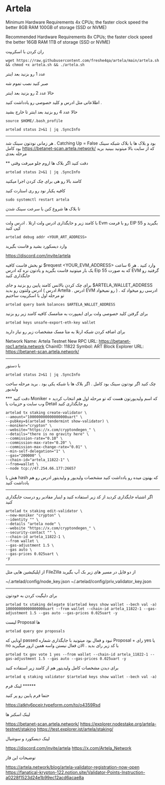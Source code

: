 # Artela

Minimum Hardware Requirements
4x CPUs; the faster clock speed the better
8GB RAM
100GB of storage (SSD or NVME)


Recommended Hardware Requirements
8x CPUs; the faster clock speed the better
16GB RAM
1TB of storage (SSD or NVME)


ران کردن با اسکریپت


```
wget https://raw.githubusercontent.com/freshe4qa/artela/main/artela.sh && chmod +x artela.sh && ./artela.sh

```
عدد 1 رو بزنید بعد اینتر

صبر کنید نصب تموم شه

حالا عدد 2 رو بزنید بعد اینتر

اطلاعاتی مثل ادرس و کلید خصوصی رو یادداشت کنید .

حالا عدد 4 رو بزنید بعد اینتر تا خارج بشید

```
source $HOME/.bash_profile

artelad status 2>&1 | jq .SyncInfo

```

-------------------------------------------------------------

هر زمانی نودتون سینک شد . Catching Up = False بود و بلاک ها با بلاک شبکه سینک بود کامل 
https://betanet-scan.artela.network/
که از سایت بالا میتونید ببینید برید مرحله بعدی

** دقت کنید اگر بلاک ها اروم جلو میرفت وقتی
```
artelad status 2>&1 | jq .SyncInfo
```
کامند بالا رو هی برای چک کردن اجرا میکنید 

کافیه یکبار نود رو ری استارت کنید
```
sudo systemctl restart artela
```

تا بلاک ها شروع کنن با سرعت سینک شدن

-------------------------------------------------------------

با کامند زیر و جایگذاری ادرس ولت ارتلا . ادرس ولت Evm رو با فرمت EIP 55 بگیرید و کپی کنید
```
artelad debug addr <YOUR_ART_ADDRESS>  
```

 وارد دیسکورد بشید و فاست بگیرید

https://discord.com/invite/artela

تو بخش فاست کافیه 
$request <YOUR_EVM_ADDRESS>
وارد کنید . هر 6 ساعت یک بار میتونید فاست بگیرید و یادتون نره که ادرس Eip 55 که به صورت EVM گرفتید رو جایگذاری کنید

برای چک کردن بالانس کامند پایین رو بزنید و جای $ARTELA_WALLET_ADDRESS  ادرس ولتتون رو بدید ( ادرس Artella . ادرس EVM رو نمیخواد ) . ادرسی رو میخواد که تو مرحله اول با اسکریپت ساختیم

```
artelad query bank balances $ARTELA_WALLET_ADDRESS   
``` 

برای گرفتن کلید خصوصی ولت برای ایمپورت به متامسک کافیه کامند زیر رو بزنید                               
```
artelad keys unsafe-export-eth-key wallet
```


برای اضافه کردن شبکه ارتلا به متا مسک مشخصات زیر رو نیاز دارید

Network Name: Artela Testnet
New RPC URL: https://betanet-rpc1.artela.network
ChainID: 11822
Symbol: ART
Block Explorer URL: https://betanet-scan.artela.network/


-------------------------------------------------------------


با دستور 
```
artelad status 2>&1 | jq .SyncInfo
```

چک کنید اگر نودتون سینک بود کامل . اگر بلاک ها با شبکه یکی بود . برید مرحله ساخت ولیدیور 

*** دقت کنید Moniker که اسم ولیدیورتون هست که تو مرحله اول هم انتخاب کردید + وب سایت و حزییات یا Detail رو جایگذاری کنید
```
artelad tx staking create-validator \
--amount="100000000000000000uart" \
--pubkey=$(artelad tendermint show-validator) \
--moniker="crypton" \
--website="https://x.com/cryptondegen_" \
--details="there is no gravity here" \
--commission-rate="0.10" \
--commission-max-rate="0.20" \
--commission-max-change-rate="0.01" \
--min-self-delegation="1" \
--gas="200000" \
--chain-id="artela_11822-1" \
--from=wallet \
--node tcp://47.254.66.177:26657
```

هش یا hash که بهتون میده رو یادداشت کنید
مشخصات ولیدیور و ولیدیتور ادرس رو هم یادداشت کنید


---------------------------------------------------

اگر اشتباه جایگذاری کردید از کد زیر استفاده کنید و اینبار مقادیر رو درست جایگذاری کنید
```
artelad tx staking edit-validator \
--new-moniker "crypton" \
--identity "" \
--details "artela node" \
--website "https://x.com/cryptondegen_" \
--security-contact "" \
--chain-id artela_11822-1 \
--from wallet \
--gas-adjustment 1.5 \
--gas auto \
--gas-prices 0.025uart \
-y

```


---------------------------------------------------

از اپلیکیشین هایی مثل FileZilla از دو فایل در مسیر های زیر بک آپ بگیرید

 ~/.artelad/config/node_key.json
~/.artelad/config/priv_validator_key.json


---------------------------------------------------


برای دلیگیت کردن به خودتون
```
artelad tx staking delegate $(artelad keys show wallet --bech val -a) 100000000000000000uart --from wallet --chain-id artela_11822-1 --gas-adjustment 1.5 --gas auto --gas-prices 0.025uart -y
```


لیست Proposal ها 
```
artelad query gov proposals
```

اونایی که passed نبود و فعال بود میتونید با جایگذاری شماره Proposal + رای yes یا no با کد زیر رای بدید . الان فعال نیستن واسه همین ارور میگیرید
```
artelad tx gov vote 1 yes --from wallet --chain-id artela_11822-1 --gas-adjustment 1.5 --gas auto --gas-prices 0.025uart -y
```



برای دیدن مشخصات کامل ولیدیتور هم از کامند زیر استفاده کنید
```
artelad q staking validator $(artelad keys show wallet --bech val -a)
```



لینک فرم ******

حتما فرم پایین رو پر کنید

https://atkty6pceir.typeform.com/to/o4359Rsd




لینک اسکنر ها 

https://betanet-scan.artela.network/
https://explorer.nodestake.org/artela-testnet/staking
https://test.explorer.ist/artela/staking/


لینک دیسکورد و سوشیال

https://discord.com/invite/artela
https://x.com/Artela_Network

توضیحات این فاز

https://artela.network/blog/artela-validator-registration-now-open
https://fanatical-krypton-122.notion.site/Validator-Points-Instruction-a0228f1523d24e1b99ec12acd6acae8a






